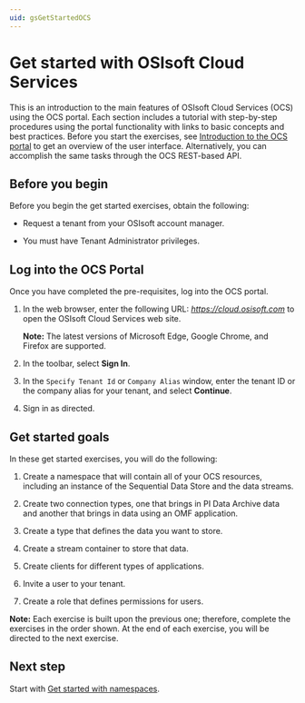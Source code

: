 ```yaml
---
uid: gsGetStartedOCS
---
```


# Get started with OSIsoft Cloud Services 

This is an introduction to the main features of OSIsoft Cloud Services (OCS) using the OCS portal. Each section includes a tutorial with step-by-step procedures using the portal functionality with links to basic concepts and best practices. Before you start the exercises, see [Introduction to the OCS portal](xref:introPortalInterface) to get an overview of the user interface. Alternatively, you can accomplish the same tasks through the OCS REST-based API. 

## Before you begin

Before you begin the get started exercises, obtain the following:

- Request a tenant from your OSIsoft account manager. 

- You must have Tenant Administrator privileges. 

## Log into the OCS Portal

Once you have completed the pre-requisites, log into the OCS portal. 

1. In the web browser, enter the following URL: *https://cloud.osisoft.com* to open the OSIsoft Cloud Services web site. 

   **Note:** The latest versions of Microsoft Edge, Google Chrome, and Firefox are supported.

1. In the toolbar, select **Sign In**.

1. In the `Specify Tenant Id` or `Company Alias` window, enter the tenant ID or the company alias for your tenant, and select **Continue**. 

   <!-- I'm guessing there are additional next steps that depend on the Identity Provider they are using? --> 

1. Sign in as directed.

## Get started goals

In these get started exercises, you will do the following:

1. Create a namespace that will contain all of your OCS resources, including an instance of the Sequential Data Store and the data streams.

1. Create two connection types, one that brings in PI Data Archive data and another that brings in data using an OMF application.

1. Create a type that defines the data you want to store.

1. Create a stream container to store that data.

1. Create clients for different types of applications.

1. Invite a user to your tenant.

1. Create a role that defines permissions for users.

**Note:** Each exercise is built upon the previous one; therefore, complete the exercises in the order shown. At the end of each exercise, you will be directed to the next exercise.  

## Next step

Start with [Get started with namespaces](xref:gsNamespaces).
